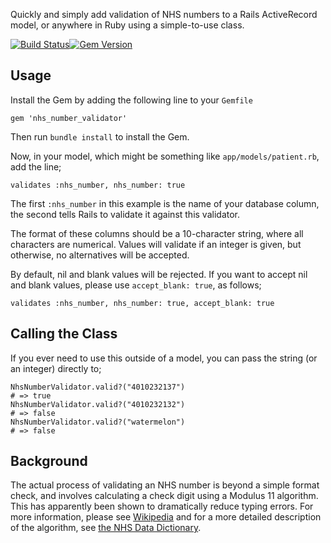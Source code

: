 Quickly and simply add validation of NHS numbers to a Rails ActiveRecord model, or anywhere in Ruby using a simple-to-use class.

[![Build Status](https://travis-ci.org/mtthwhggns/nhs_number_validator.svg)](https://travis-ci.org/mtthwhggns/nhs_number_validator)[![Gem Version](https://badge.fury.io/rb/nhs_number_validator.svg)](http://badge.fury.io/rb/nhs_number_validator)

## Usage

Install the Gem by adding the following line to your `Gemfile`

    gem 'nhs_number_validator'

Then run `bundle install` to install the Gem.

Now, in your model, which might be something like `app/models/patient.rb`, add the line;

    validates :nhs_number, nhs_number: true

The first `:nhs_number` in this example is the name of your database column, the second tells Rails to validate it against this validator.

The format of these columns should be a 10-character string, where all characters are numerical. Values will validate if an integer is given, but otherwise, no alternatives will be accepted.

By default, nil and blank values will be rejected. If you want to accept nil and blank values, please use `accept_blank: true`, as follows;

    validates :nhs_number, nhs_number: true, accept_blank: true

## Calling the Class

If you ever need to use this outside of a model, you can pass the string (or an integer) directly to;

    NhsNumberValidator.valid?("4010232137")
    # => true
    NhsNumberValidator.valid?("4010232132")
    # => false
    NhsNumberValidator.valid?("watermelon")
    # => false

## Background

The actual process of validating an NHS number is beyond a simple format check, and involves calculating a check digit using a Modulus 11 algorithm. This has apparently been shown to dramatically reduce typing errors. For more information, please see [Wikipedia](http://en.wikipedia.org/wiki/NHS_number) and for a more detailed description of the algorithm, see [the NHS Data Dictionary](http://www.datadictionary.nhs.uk/data_dictionary/attributes/n/nhs/nhs_number_de.asp?shownav=1).
